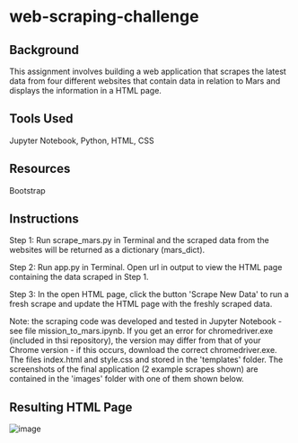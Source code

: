 # web-scraping-challenge

## Background

This assignment involves building a web application that scrapes the latest data from four different websites that contain data in relation to Mars and displays the information in a HTML page. 

## Tools Used

Jupyter Notebook, Python, HTML, CSS

## Resources

Bootstrap

## Instructions

Step 1: Run scrape_mars.py in Terminal and the scraped data from the websites will be returned as a dictionary (mars_dict).

Step 2: Run app.py in Terminal. Open url in output to view the HTML page containing the data scraped in Step 1.

Step 3: In the open HTML page, click the button 'Scrape New Data' to run a fresh scrape and update the HTML page with the freshly scraped data.

Note: the scraping code was developed and tested in Jupyter Notebook - see file mission_to_mars.ipynb. If you get an error for chromedriver.exe (included in thsi repository), the version may differ from that of your Chrome version - if this occurs, download the correct chromedriver.exe. The files index.html and style.css and stored in the 'templates' folder. The screenshots of the final application (2 example scrapes shown) are contained in the 'images' folder with one of them shown below.

## Resulting HTML Page
![image](https://user-images.githubusercontent.com/86386401/140608321-1a52dc40-2118-44a2-b7d1-0da9be0704a8.png)
